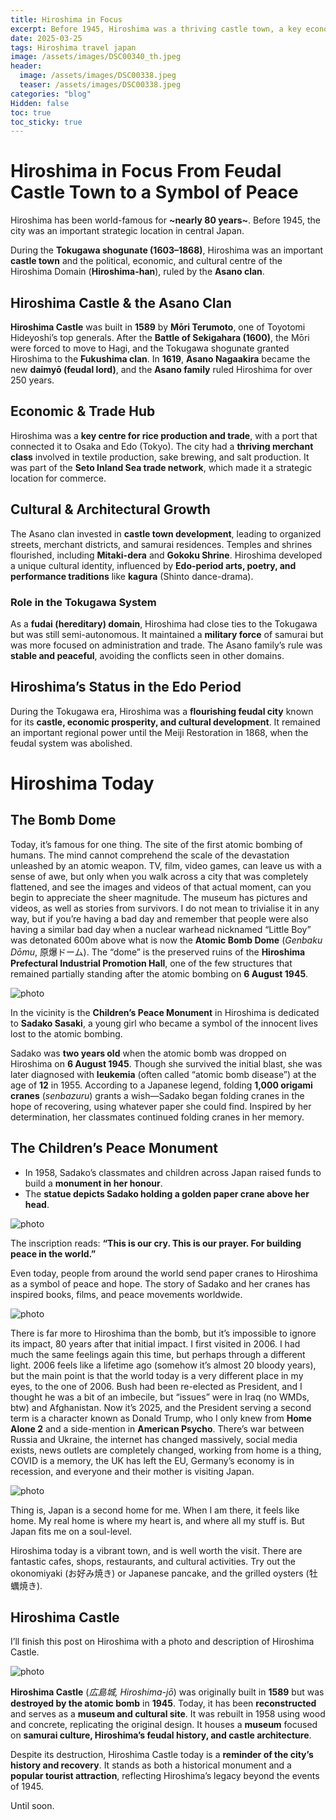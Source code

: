```yaml
---
title: Hiroshima in Focus
excerpt: Before 1945, Hiroshima was a thriving castle town, a key economic hub, and a centre of samurai culture under the Asano clan. Today, it is best known as the site of the first atomic bombing, a history preserved in the Atomic Bomb Dome and Hiroshima Peace Memorial Park. Yet, beyond its tragic past, Hiroshima is a vibrant city, rich in history, culture, and cuisine. Discover its feudal roots, the story of Sadako and the thousand paper cranes, and why Hiroshima remains a must-visit destination in Japan.
date: 2025-03-25
tags: Hiroshima travel japan
image: /assets/images/DSC00340_th.jpeg
header:
  image: /assets/images/DSC00338.jpeg
  teaser: /assets/images/DSC00338.jpeg
categories: "blog"
Hidden: false
toc: true
toc_sticky: true
---
```


# Hiroshima in Focus From Feudal Castle Town to a Symbol of Peace

Hiroshima has been world-famous for **~nearly 80 years~**. Before 1945, the city was an important strategic location in central Japan. 

During the **Tokugawa shogunate (1603–1868)**, Hiroshima was an important **castle town** and the political, economic, and cultural centre of the Hiroshima Domain (**Hiroshima-han**), ruled by the **Asano clan**.

## Hiroshima Castle & the Asano Clan
**Hiroshima Castle** was built in **1589** by **Mōri Terumoto**, one of Toyotomi Hideyoshi’s top generals. After the **Battle of Sekigahara (1600)**, the Mōri were forced to move to Hagi, and the Tokugawa shogunate granted Hiroshima to the **Fukushima clan**. In **1619**, **Asano Nagaakira** became the new **daimyō (feudal lord)**, and the **Asano family** ruled Hiroshima for over 250 years.

## Economic & Trade Hub
Hiroshima was a **key centre for rice production and trade**, with a port that connected it to Osaka and Edo (Tokyo). The city had a **thriving merchant class** involved in textile production, sake brewing, and salt production. It was part of the **Seto Inland Sea trade network**, which made it a strategic location for commerce.

## Cultural & Architectural Growth
The Asano clan invested in **castle town development**, leading to organized streets, merchant districts, and samurai residences. Temples and shrines flourished, including **Mitaki-dera** and **Gokoku Shrine**. Hiroshima developed a unique cultural identity, influenced by **Edo-period arts, poetry, and performance traditions** like **kagura** (Shinto dance-drama).

### Role in the Tokugawa System
As a **fudai (hereditary) domain**, Hiroshima had close ties to the Tokugawa but was still semi-autonomous. It maintained a **military force** of samurai but was more focused on administration and trade. The Asano family’s rule was **stable and peaceful**, avoiding the conflicts seen in other domains.

## Hiroshima’s Status in the Edo Period

During the Tokugawa era, Hiroshima was a **flourishing feudal city** known for its **castle, economic prosperity, and cultural development**. It remained an important regional power until the Meiji Restoration in 1868, when the feudal system was abolished.

# Hiroshima Today
## The Bomb Dome

Today, it’s famous for one thing. The site of the first atomic bombing of humans. The mind cannot comprehend the scale of the devastation unleashed by an atomic weapon. TV, film, video games, can leave us with a sense of awe, but only when you walk across a city that was completely flattened, and see the images and videos of that actual moment, can you begin to appreciate the sheer magnitude. The museum has pictures and videos, as well as stories from survivors. I do not mean to trivialise it in any way, but if you’re having a bad day and remember that people were also having a similar bad day when a nuclear warhead nicknamed “Little Boy” was detonated 600m above what is now the **Atomic Bomb Dome** (*Genbaku Dōmu*, 原爆ドーム).
The “dome” is the preserved ruins of the **Hiroshima Prefectural Industrial Promotion Hall**, one of the few structures that remained partially standing after the atomic bombing on **6 August 1945**.

![photo](/assets/images/DSC00337.jpeg)

In the vicinity is the **Children’s Peace Monument** in Hiroshima is dedicated to **Sadako Sasaki**, a young girl who became a symbol of the innocent lives lost to the atomic bombing.

Sadako was **two years old** when the atomic bomb was dropped on Hiroshima on **6 August 1945**. Though she survived the initial blast, she was later diagnosed with **leukemia** (often called “atomic bomb disease”) at the age of **12** in 1955. According to a Japanese legend, folding **1,000 origami cranes** (*senbazuru*) grants a wish—Sadako began folding cranes in the hope of recovering, using whatever paper she could find. Inspired by her determination, her classmates continued folding cranes in her memory.

## The Children’s Peace Monument
* In 1958, Sadako’s classmates and children across Japan raised funds to build a **monument in her honour**.
* The **statue depicts Sadako holding a golden paper crane above her head**.

![photo](/assets/images/DSC00339.jpeg)

The inscription reads:
**“This is our cry. This is our prayer. For building peace in the world.”**

Even today, people from around the world send paper cranes to Hiroshima as a symbol of peace and hope. The story of Sadako and her cranes has inspired books, films, and peace movements worldwide.

![photo](/assets/images/DSC00340.jpeg)

There is far more to Hiroshima than the bomb, but it’s impossible to ignore its impact, 80 years after that initial impact. I first visited in 2006. I had much the same feelings again this time, but perhaps through a different light. 2006 feels like a lifetime ago (somehow it’s almost 20 bloody years), but the main point is that the world today is a very different place in my eyes, to the one of 2006. Bush had been re-elected as President, and I thought he was a bit of an imbecile, but “issues” were in Iraq (no WMDs, btw) and Afghanistan. Now it’s 2025, and the President serving a second term is a character known as Donald Trump, who I only knew from **Home Alone 2** and a side-mention in **American Psycho**. There’s war between Russia and Ukraine, the internet has changed massively, social media exists, news outlets are completely changed, working from home is a thing, COVID is a memory, the UK has left the EU, Germany’s economy is in recession, and everyone and their mother is visiting Japan.

![photo](/assets/images/DSC00336.jpeg) 

Thing is, Japan is a second home for me. When I am there, it feels like home. My real home is where my heart is, and where all my stuff is. But Japan fits me on a soul-level. 

Hiroshima today is a vibrant town, and is well worth the visit. There are fantastic cafes, shops, restaurants, and cultural activities. Try out the okonomiyaki (お好み焼き) or Japanese pancake, and the grilled oysters (牡蠣焼き).

## Hiroshima Castle
I’ll finish this post on Hiroshima with a photo and description of Hiroshima Castle.

![photo](/assets/images/DSC00345.jpeg)

**Hiroshima Castle** (*広島城, Hiroshima-jō*) was originally built in **1589** but was **destroyed by the atomic bomb** in **1945**. Today, it has been **reconstructed** and serves as a **museum and cultural site**. It was rebuilt in 1958 using wood and concrete, replicating the original design. It houses a **museum** focused on **samurai culture, Hiroshima’s feudal history, and castle architecture**.

Despite its destruction, Hiroshima Castle today is a **reminder of the city’s history and recovery**. It stands as both a historical monument and a **popular tourist attraction**, reflecting Hiroshima’s legacy beyond the events of 1945.

Until soon.

